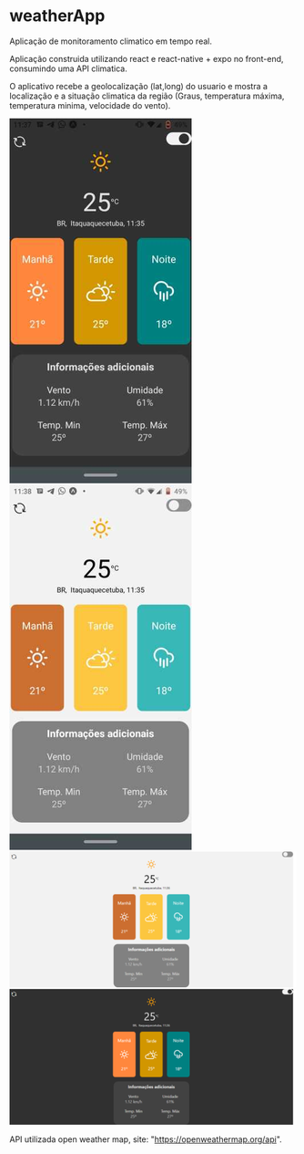 # weatherApp 

Aplicação de monitoramento climatico em tempo real.

Aplicação construida utilizando react e react-native + expo no front-end, consumindo uma API climatica.

O aplicativo recebe a geolocalização (lat,long) do usuario e mostra a localização e a situação climatica da região (Graus, temperatura máxima, temperatura minima, velocidade do vento).

<img src="./img/mobileDark.png">
<img src="./img/mobileClean.png">

<img src="./img/browserClean.png">
<img src="./img/browserDark.png">


API utilizada open weather map, site: "https://openweathermap.org/api".
